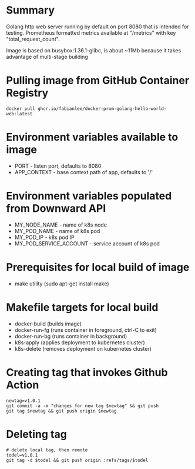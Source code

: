 # Summary
Golang http web server running by default on port 8080 that is intended for testing.  Prometheus formatted metrics available at "/metrics" with key "total_request_count".

Image is based on busybox:1.36.1-glibc, is about ~11Mb because it takes advantage of multi-stage building

# Pulling image from GitHub Container Registry

```
docker pull ghcr.io/fabianlee/docker-prom-golang-hello-world-web:latest
```

# Environment variables available to image

* PORT - listen port, defaults to 8080
* APP_CONTEXT - base context path of app, defaults to '/'

# Environment variables populated from Downward API
* MY_NODE_NAME - name of k8s node
* MY_POD_NAME - name of k8s pod
* MY_POD_IP - k8s pod IP
* MY_POD_SERVICE_ACCOUNT - service account of k8s pod

# Prerequisites for local build of image
* make utility (sudo apt-get install make)

# Makefile targets for local build
* docker-build (builds image)
* docker-run-fg (runs container in foreground, ctrl-C to exit)
* docker-run-bg (runs container in background)
* k8s-apply (applies deployment to kubernetes cluster)
* k8s-delete (removes deployment on kubernetes cluster)

# Creating tag that invokes Github Action

```
newtag=v1.0.1
git commit -a -m "changes for new tag $newtag" && git push
git tag $newtag && git push origin $newtag
```

# Deleting tag

```
# delete local tag, then remote
todel=v1.0.1
git tag -d $todel && git push origin :refs/tags/$todel
```

